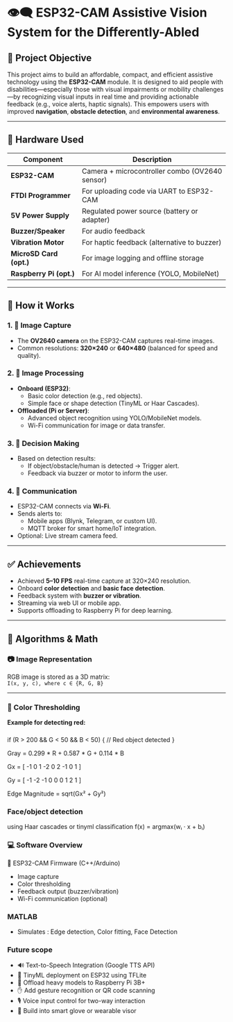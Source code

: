 # 👁️‍🗨️ ESP32-CAM Assistive Vision System for the Differently-Abled

## 🧠 Project Objective

This project aims to build an affordable, compact, and efficient assistive technology using the **ESP32-CAM** module. It is designed to aid people with disabilities—especially those with visual impairments or mobility challenges—by recognizing visual inputs in real time and providing actionable feedback (e.g., voice alerts, haptic signals). This empowers users with improved **navigation**, **obstacle detection**, and **environmental awareness**.

---

## 🔧 Hardware Used

| Component               | Description                                           |
|------------------------|-------------------------------------------------------|
| **ESP32-CAM**          | Camera + microcontroller combo (OV2640 sensor)        |
| **FTDI Programmer**    | For uploading code via UART to ESP32-CAM              |
| **5V Power Supply**    | Regulated power source (battery or adapter)           |
| **Buzzer/Speaker**     | For audio feedback                                     |
| **Vibration Motor**    | For haptic feedback (alternative to buzzer)           |
| **MicroSD Card (opt.)**| For image logging and offline storage                 |
| **Raspberry Pi (opt.)**| For AI model inference (YOLO, MobileNet)              |

---

## 🔬 How it Works

### 1. 📸 Image Capture
- The **OV2640 camera** on the ESP32-CAM captures real-time images.
- Common resolutions: **320×240** or **640×480** (balanced for speed and quality).

### 2. 🧮 Image Processing
- **Onboard (ESP32)**:
  - Basic color detection (e.g., red objects).
  - Simple face or shape detection (TinyML or Haar Cascades).
- **Offloaded (Pi or Server)**:
  - Advanced object recognition using YOLO/MobileNet models.
  - Wi-Fi communication for image or data transfer.

### 3. 🎯 Decision Making
- Based on detection results:
  - If object/obstacle/human is detected → Trigger alert.
  - Feedback via buzzer or motor to inform the user.

### 4. 📡 Communication
- ESP32-CAM connects via **Wi-Fi**.
- Sends alerts to:
  - Mobile apps (Blynk, Telegram, or custom UI).
  - MQTT broker for smart home/IoT integration.
- Optional: Live stream camera feed.

---

## ✅ Achievements

- Achieved **5–10 FPS** real-time capture at 320×240 resolution.
- Onboard **color detection** and **basic face detection**.
- Feedback system with **buzzer or vibration**.
- Streaming via web UI or mobile app.
- Supports offloading to Raspberry Pi for deep learning.

---

## 🧠 Algorithms & Math

### 📷 Image Representation
RGB image is stored as a 3D matrix:  
`I(x, y, c), where c ∈ {R, G, B}`

---

### 🎨 Color Thresholding

**Example for detecting red:**

###
if (R > 200 && G < 50 && B < 50) {
    // Red object detected
}

Gray = 0.299 * R + 0.587 * G + 0.114 * B

Gx = [ -1  0  1
      -2  0  2
      -1  0  1 ]

Gy = [ -1 -2 -1
       0  0  0
       1  2  1 ]

Edge Magnitude = sqrt(Gx² + Gy²)

### Face/object detection 
using Haar cascades or tinyml classification
f(x) = argmax(wᵢ · x + bᵢ)


### 💻 Software Overview
🧠 ESP32-CAM Firmware (C++/Arduino)
- Image capture
- Color thresholding
- Feedback output (buzzer/vibration)
- Wi-Fi communication (optional)

### MATLAB
- Simulates : Edge detection, Color fitting, Face Detection

### Future scope
- 🔊 Text-to-Speech Integration (Google TTS API)
- 🤖 TinyML deployment on ESP32 using TFLite
- 🧠 Offload heavy models to Raspberry Pi 3B+
- ✋ Add gesture recognition or QR code scanning
- 🎙️ Voice input control for two-way interaction
- 🧤 Build into smart glove or wearable visor

